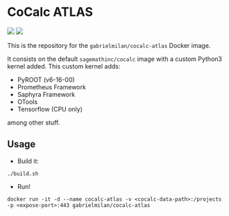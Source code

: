 # CoCalc ATLAS

[![](https://images.microbadger.com/badges/version/gabrielmilan/cocalc-atlas.svg)](https://hub.docker.com/r/gabrielmilan/cocalc-atlas/tags "Latest CPU tag")
[![](https://images.microbadger.com/badges/version/gabrielmilan/cocalc-atlas:latest-gpu.svg)](https://hub.docker.com/r/gabrielmilan/cocalc-atlas/tags "Latest GPU tag")

This is the repository for the `gabrielmilan/cocalc-atlas` Docker image.

It consists on the default `sagemathinc/cocalc` image with a custom Python3 kernel added. This custom kernel adds:

* PyROOT (v6-16-00)
* Prometheus Framework
* Saphyra Framework
* OTools
* Tensorflow (CPU only)

among other stuff.

## Usage

* Build it:

```
./build.sh
```

* Run!

```
docker run -it -d --name cocalc-atlas -v <cocalc-data-path>:/projects -p <expose-port>:443 gabrielmilan/cocalc-atlas
```
